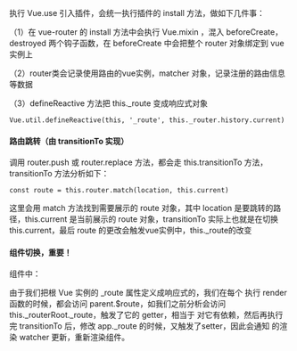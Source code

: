 执行 Vue.use 引入插件，会统一执行插件的 install 方法，做如下几件事：

（1）在 vue-router 的 install 方法中会执行 Vue.mixin ，混入 beforeCreate，destroyed 两个钩子函数，在 beforeCreate 中会把整个 router 对象绑定到 vue 实例上

（2）router类会记录使用路由的vue实例，matcher 对象，记录注册的路由信息等数据

（3）defineReactive 方法把 this._route 变成响应式对象

```
Vue.util.defineReactive(this, '_route', this._router.history.current)
```

#### 路由跳转（由 transitionTo 实现）

调用 router.push 或 router.replace 方法，都会走 this.transitionTo 方法，transitionTo 方法分析如下：

```
const route = this.router.match(location, this.current)
```

这里会用 match 方法找到需要展示的 route 对象，其中 location 是要跳转的路径，this.current 是当前展示的 route 对象，transitionTo 实际上也就是在切换 this.current，最后 route 的更改会触发vue实例中，this._route的改变

#### 组件切换，重要！

<router-view>组件中：

由于我们把根 Vue 实例的 _route 属性定义成响应式的，我们在每个 <router-view> 执行 render 函数的时候，都会访问 parent.$route，如我们之前分析会访问 this._routerRoot._route，触发了它的 getter，相当于 <router-view> 对它有依赖，然后再执行完 transitionTo 后，修改 app._route 的时候，又触发了setter，因此会通知 <router-view> 的渲染 watcher 更新，重新渲染组件。
